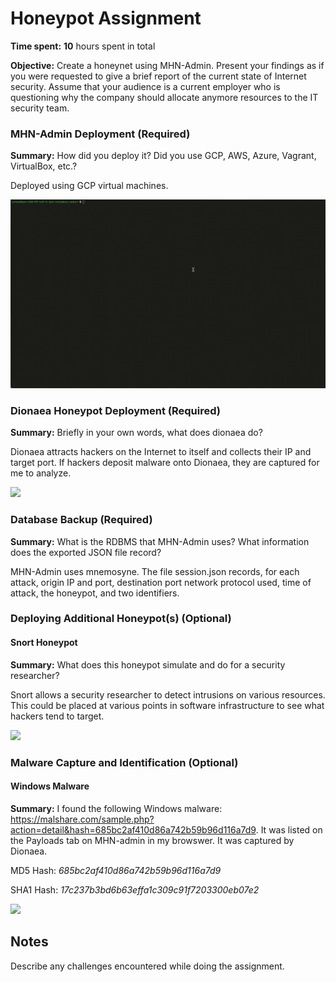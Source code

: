 # Honeypot Assignment

**Time spent:** **10** hours spent in total

**Objective:** Create a honeynet using MHN-Admin. Present your findings as if you were requested to give a brief report of the current state of Internet security. Assume that your audience is a current employer who is questioning why the company should allocate anymore resources to the IT security team.

### MHN-Admin Deployment (Required)

**Summary:** How did you deploy it? Did you use GCP, AWS, Azure, Vagrant, VirtualBox, etc.?

Deployed using GCP virtual machines.

<img src="mhn-admin.gif">

### Dionaea Honeypot Deployment (Required)

**Summary:** Briefly in your own words, what does dionaea do?

Dionaea attracts hackers on the Internet to itself and collects their IP and target port. If hackers deposit malware onto Dionaea, they are captured for me to  analyze.

<img src="dionaea-honeypot.gif">

### Database Backup (Required) 

**Summary:** What is the RDBMS that MHN-Admin uses? What information does the exported JSON file record?

MHN-Admin uses mnemosyne. The file session.json records, for each attack, origin IP and port, destination port network protocol used, time of attack, the honeypot, and two identifiers.

### Deploying Additional Honeypot(s) (Optional)

#### Snort Honeypot

**Summary:** What does this honeypot simulate and do for a security researcher?

Snort allows a security researcher to detect intrusions on various resources. This could be placed at various points in software infrastructure to see what hackers tend to target.

<img src="snort-honeypot.gif">

### Malware Capture and Identification (Optional)

#### Windows Malware

**Summary:** 
I found the following Windows malware: https://malshare.com/sample.php?action=detail&hash=685bc2af410d86a742b59b96d116a7d9. It was listed on the Payloads tab on MHN-admin in my browswer. It was captured by Dionaea.

MD5 Hash: *685bc2af410d86a742b59b96d116a7d9*

SHA1 Hash: *17c237b3bd6b63effa1c309c91f7203300eb07e2*

<img src="windows-malware.gif">

## Notes

Describe any challenges encountered while doing the assignment.
